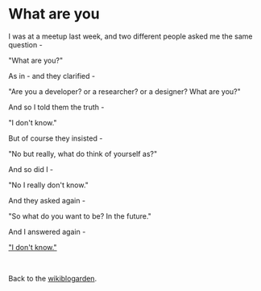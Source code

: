 # What are you

I was at a meetup last week, and two different people asked me the same question -

"What are you?"

As in - and they clarified -

"Are you a developer? or a researcher? or a designer? What are you?"

And so I told them the truth -

"I don't know."

But of course they insisted -

"No but really, what do think of yourself as?"

And so did I -

"No I really don't know."

And they asked again -

"So what do you want to be? In the future."

And I answered again -

["I don't know."](https://www.todepond.com/wikiblogarden/my-name/gender)

<br>

Back to the [wikiblogarden](/wikiblogarden).
